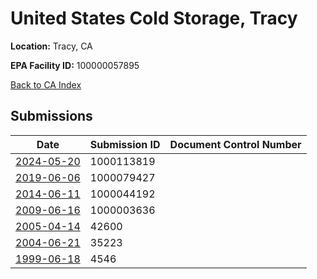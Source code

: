 # United States Cold Storage, Tracy

**Location:** Tracy, CA

**EPA Facility ID:** 100000057895

[Back to CA Index](../../index.md)

## Submissions

| Date | Submission ID | Document Control Number |
|------|--------------|-------------------------|
| [2024-05-20](submissions/1000113819.md) | 1000113819 |  |
| [2019-06-06](submissions/1000079427.md) | 1000079427 |  |
| [2014-06-11](submissions/1000044192.md) | 1000044192 |  |
| [2009-06-16](submissions/1000003636.md) | 1000003636 |  |
| [2005-04-14](submissions/42600.md) | 42600 |  |
| [2004-06-21](submissions/35223.md) | 35223 |  |
| [1999-06-18](submissions/4546.md) | 4546 |  |
